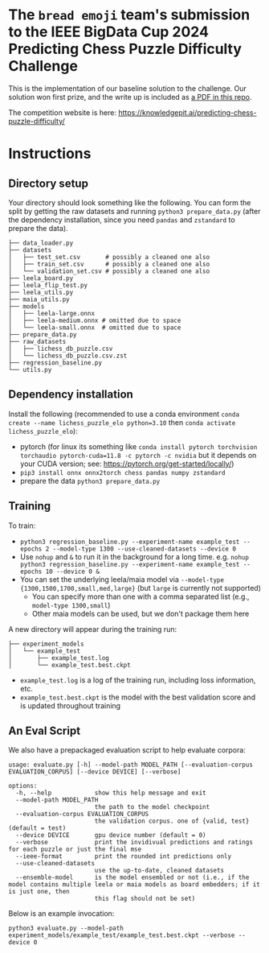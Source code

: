 # The `bread emoji` team's submission to the IEEE BigData Cup 2024 Predicting Chess Puzzle Difficulty Challenge

This is the implementation of our baseline solution to the challenge. Our solution won first prize, and the write up is included as [a PDF in this repo](https://github.com/mcognetta/ieee-chess/blob/master/ieee_bread_emoji_chess_paper.pdf).

The competition website is here: https://knowledgepit.ai/predicting-chess-puzzle-difficulty/

# Instructions

## Directory setup
Your directory should look something like the following. You can form the split by getting the raw datasets and running `python3 prepare_data.py` (after the dependency installation, since you need `pandas` and `zstandard` to prepare the data).
```
├── data_loader.py
├── datasets
│   ├── test_set.csv       # possibly a cleaned one also
│   ├── train_set.csv      # possibly a cleaned one also
│   └── validation_set.csv # possibly a cleaned one also
├── leela_board.py
├── leela_flip_test.py
├── leela_utils.py
├── maia_utils.py
├── models
│   ├── leela-large.onnx
│   ├── leela-medium.onnx # omitted due to space
│   └── leela-small.onnx  # omitted due to space
├── prepare_data.py
├── raw_datasets
│   ├── lichess_db_puzzle.csv
│   └── lichess_db_puzzle.csv.zst
├── regression_baseline.py
└── utils.py
```

## Dependency installation 

Install the following (recommended to use a conda environment `conda create --name lichess_puzzle_elo python=3.10` then `conda activate lichess_puzzle_elo`):
- pytorch (for linux its something like `conda install pytorch torchvision torchaudio pytorch-cuda=11.8 -c pytorch -c nvidia` but it depends on your CUDA version; see: https://pytorch.org/get-started/locally/)
- `pip3 install onnx onnx2torch chess pandas numpy zstandard`
- prepare the data `python3 prepare_data.py`

## Training

To train:
- `python3 regression_baseline.py --experiment-name example_test --epochs 2 --model-type 1300 --use-cleaned-datasets --device 0`
- Use `nohup` and `&` to run it in the background for a long time. e.g. `nohup python3 regression_baseline.py --experiment-name example_test --epochs 10 --device 0 &`
- You can set the underlying leela/maia model via `--model-type {1300,1500,1700,small,med,large}` (but `large` is currently not supported)
  - You can specify more than one with a comma separated list (e.g., `model-type 1300,small`)
  - Other maia models can be used, but we don't package them here

A new directory will appear during the training run:
```
├── experiment_models
│   └── example_test
│       ├── example_test.log
│       └── example_test.best.ckpt
```

- `example_test.log` is a log of the training run, including loss information, etc.
- `example_test.best.ckpt` is the model with the best validation score and is updated throughout training

## An Eval Script

We also have a prepackaged evaluation script to help evaluate corpora:
```
usage: evaluate.py [-h] --model-path MODEL_PATH [--evaluation-corpus EVALUATION_CORPUS] [--device DEVICE] [--verbose]

options:
  -h, --help            show this help message and exit
  --model-path MODEL_PATH
                        the path to the model checkpoint
  --evaluation-corpus EVALUATION_CORPUS
                        the validation corpus. one of {valid, test} (default = test)
  --device DEVICE       gpu device number (default = 0)
  --verbose             print the invidivual predictions and ratings for each puzzle or just the final mse
  --ieee-format         print the rounded int predictions only
  --use-cleaned-datasets
                        use the up-to-date, cleaned datasets
  --ensemble-model      is the model ensembled or not (i.e., if the model contains multiple leela or maia models as board embedders; if it is just one, then
                        this flag should not be set)
  ```

Below is an example invocation:
```
python3 evaluate.py --model-path experiment_models/example_test/example_test.best.ckpt --verbose --device 0
```
